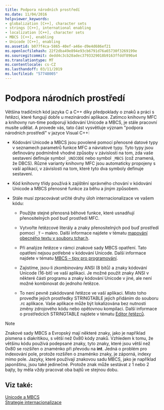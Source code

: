 ```yaml
---
title: Podpora národních prostředí
ms.date: 11/04/2016
helpviewer_keywords:
- globalization [C++], character sets
- strings [C++], international enabling
- localization [C++], character sets
- MBCS [C++], enabling
- Unicode [C++], enabling
ms.assetid: b077f4ca-5865-40ef-a46e-d9e4d686ef21
ms.openlocfilehash: 22f2dba49e894e93cb6791d76a65730f3269199e
ms.sourcegitcommit: dedd4c3cb28adec3793329018b9163ffddf890a4
ms.translationtype: MT
ms.contentlocale: cs-CZ
ms.lasthandoff: 03/11/2019
ms.locfileid: "57748005"
---
```

# <a name="international-enabling"></a>Podpora národních prostředí

Většina tradičních kód jazyka C a C++ díky předpoklady o znaků a práci s řetězci, které fungují dobře u mezinárodní aplikace. Zatímco knihovny MFC a knihovny run-time podporují kódování Unicode a MBCS, je stále pracovní musíte udělat. A provede vás, tato část vysvětluje význam "podpora národních prostředí" v jazyce Visual C++:

- Kódování Unicode a MBCS jsou povolené pomocí přenosné datové typy v seznamech parametrů funkce MFC a návratové typy. Tyto typy jsou definovány podmíněně vhodné způsoby v závislosti na tom, zda vaše sestavení definuje symbol `_UNICODE` nebo symbol `_MBCS` (což znamená, že DBCS). Různé varianty knihovny MFC jsou automaticky propojeny s vaší aplikací, v závislosti na tom, které tyto dva symboly definuje sestavení.

- Kód knihovny třídy používá k zajištění správného chování v kódování Unicode a MBCS přenosné funkce za běhu a jiným způsobem.

- Stále musí zpracovávat určité druhy úloh internacionalizace ve vašem kódu:

   - Použijte stejné přenosná běhové funkce, které usnadňují přenositelných pod buď prostředí MFC.

   - Vytvořte řetězcové literály a znaky přenositelných pod buď prostředí pomocí `_T` – makro. Další informace najdete v tématu [mapování obecného textu v souboru tchar.h](../text/generic-text-mappings-in-tchar-h.md).

   - Při analýze řetězce v rámci znakové sady MBCS opatření. Tato opatření nejsou potřebné v kódování Unicode. Další informace najdete v tématu [MBCS – tipy pro programování](../text/mbcs-programming-tips.md).

   - Zajistíme, jsou-li zkombinovány ANSI (8 bitů) a znaky kódování Unicode (16-bit) ve vaší aplikaci. Je možné použít znaky ANSI v některé části programu a znaky kódování Unicode v jiné, ale není možné kombinovat do jednoho řetězce.

   - To není pevně zakódované řetězce ve vaší aplikaci. Místo toho proveďte jejich prostředky STRINGTABLE jejich přidáním do souboru .rc aplikace. Vaše aplikace může být lokalizována bez nutnosti změny zdrojového kódu nebo opětovnou kompilaci. Další informace o prostředcích STRINGTABLE najdete v tématu [Editor řetězců](../windows/string-editor.md).

> [!NOTE]
>  Znakové sady MBCS a Evropský mají některé znaky, jako je například písmena s diakritikou, s větší než 0x80 kódy znaků. Vzhledem k tomu, že většinu kódu používá podepsané znaky, tyto znaky, které jsou větší než 0x80 se rozšířen o znaménko při převodu na **int**. Jedná o problém pro indexování pole, protože rozšířen o znaménko znaky, je záporná, indexy mimo pole. Jazyky, které používají znakovou sadu MBCS, jako je například japonštinu, jsou také jedinečné. Protože znak může sestávat z 1 nebo 2 bajty, by měla vždy pracovat oba bajtů ve stejnou dobu.

## <a name="see-also"></a>Viz také:

[Unicode a MBCS](../text/unicode-and-mbcs.md)<br/>
[Strategie internacionalizace](../text/internationalization-strategies.md)
